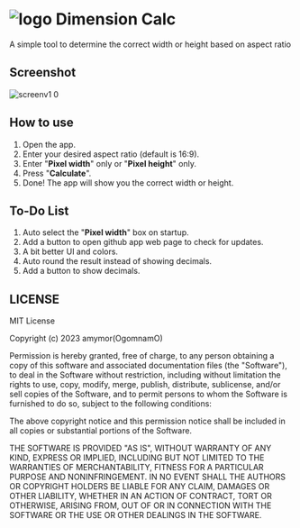 # ![logo](https://github.com/amymor/Dimension-Calc/assets/54497554/d3e5c2d8-777d-4d36-bb14-ef0417881958) Dimension Calc 
A simple tool to determine the correct width or height based on aspect ratio

## Screenshot
![screenv1 0](https://github.com/amymor/Dimension-Calc/assets/54497554/7e0735c1-c4d7-417e-b0d1-f6553df0f16f)

## How to use
1. Open the app.
2. Enter your desired aspect ratio (default is 16:9).
3. Enter "**Pixel width**" only or "**Pixel height**" only.
4. Press "**Calculate**".
5. Done! The app will show you the correct width or height.

## To-Do List
1. Auto select the "**Pixel width**" box on startup.
2. Add a button to open github app web page to check for updates.
3. A bit better UI and colors.
4. Auto round the result instead of showing decimals.
5. Add a button to show decimals.

## LICENSE
MIT License

Copyright (c) 2023 amymor(OgomnamO)

Permission is hereby granted, free of charge, to any person obtaining a copy
of this software and associated documentation files (the "Software"), to deal
in the Software without restriction, including without limitation the rights
to use, copy, modify, merge, publish, distribute, sublicense, and/or sell
copies of the Software, and to permit persons to whom the Software is
furnished to do so, subject to the following conditions:

The above copyright notice and this permission notice shall be included in all
copies or substantial portions of the Software.

THE SOFTWARE IS PROVIDED "AS IS", WITHOUT WARRANTY OF ANY KIND, EXPRESS OR
IMPLIED, INCLUDING BUT NOT LIMITED TO THE WARRANTIES OF MERCHANTABILITY,
FITNESS FOR A PARTICULAR PURPOSE AND NONINFRINGEMENT. IN NO EVENT SHALL THE
AUTHORS OR COPYRIGHT HOLDERS BE LIABLE FOR ANY CLAIM, DAMAGES OR OTHER
LIABILITY, WHETHER IN AN ACTION OF CONTRACT, TORT OR OTHERWISE, ARISING FROM,
OUT OF OR IN CONNECTION WITH THE SOFTWARE OR THE USE OR OTHER DEALINGS IN THE
SOFTWARE.
